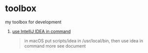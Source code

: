 # toolbox
my toolbox for development

1. [use IntelliJ IDEA in command](https://www.jetbrains.com/help/idea/working-with-the-ide-features-from-command-line.html)

	> in macOS put scripts/idea in /usr/local/bin, then use idea in command
	more see document
